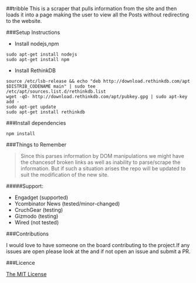 ##tribble
This is a scraper that pulls information from the site and then loads it into a page making the user to view all the Posts without redirecting to the website. 

###Setup Instructions
- Install nodejs,npm

```
sudo apt-get install nodejs
sudo apt-get install npm

``` 

- Install RethinkDB

```
source /etc/lsb-release && echo "deb http://download.rethinkdb.com/apt $DISTRIB_CODENAME main" | sudo tee /etc/apt/sources.list.d/rethinkdb.list
wget -qO- http://download.rethinkdb.com/apt/pubkey.gpg | sudo apt-key add -
sudo apt-get update
sudo apt-get install rethinkdb
```

###Install dependencies

```
npm install
```

###Things to Remember

> Since this parses information by DOM manipulations we might have the chancesof broken links as well as inability to parse/scrape the information. But if such a situation arises the repo will be updated to suit the modification of the new site.

#####Support:

- Engadget (supported)
- Ycombinator News (tested/minor-changed)
- CruchGear (testing)
- Gizmodo (testing)
- Wired (not tested)

###Contributions

I would love to have someone on the board contributing to the project.If any issues are open please look at the and if not open an issue and submit a PR.

###Licence

[The MIT License](https://github.com/AkhilHector/tribble/blob/master/LICENSE)
